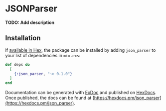 # JSONParser

**TODO: Add description**

## Installation

If [available in Hex](https://hex.pm/docs/publish), the package can be installed
by adding `json_parser` to your list of dependencies in `mix.exs`:

```elixir
def deps do
  [
    {:json_parser, "~> 0.1.0"}
  ]
end
```

Documentation can be generated with [ExDoc](https://github.com/elixir-lang/ex_doc)
and published on [HexDocs](https://hexdocs.pm). Once published, the docs can
be found at [https://hexdocs.pm/json_parser](https://hexdocs.pm/json_parser).

